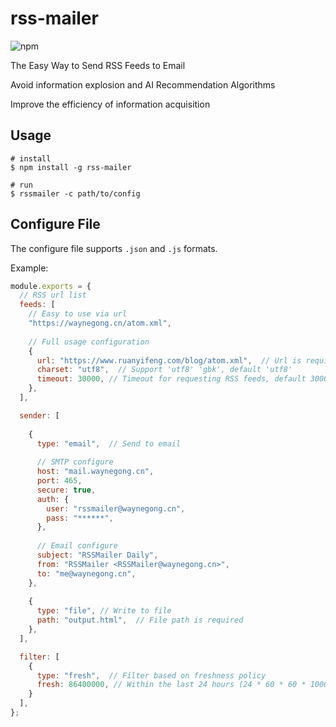 # rss-mailer

![npm](https://img.shields.io/npm/v/rss-mailer)

The Easy Way to Send RSS Feeds to Email

Avoid information explosion and AI Recommendation Algorithms

Improve the efficiency of information acquisition

## Usage

```shell
# install
$ npm install -g rss-mailer

# run
$ rssmailer -c path/to/config
```

## Configure File

The configure file supports `.json` and `.js` formats.

Example: 
```js
module.exports = {
  // RSS url list
  feeds: [
    // Easy to use via url
    "https://waynegong.cn/atom.xml",
    
    // Full usage configuration
    {
      url: "https://www.ruanyifeng.com/blog/atom.xml",  // Url is required
      charset: "utf8",  // Support 'utf8' 'gbk', default 'utf8'
      timeout: 30000, // Timeout for requesting RSS feeds, default 30000 ms
    },
  ],

  sender: [
    
    {
      type: "email",  // Send to email
      
      // SMTP configure
      host: "mail.waynegong.cn",
      port: 465,
      secure: true,
      auth: {
        user: "rssmailer@waynegong.cn",
        pass: "******",
      },
      
      // Email configure
      subject: "RSSMailer Daily",
      from: "RSSMailer <RSSMailer@waynegong.cn>",
      to: "me@waynegong.cn",
    },
    
    {
      type: "file", // Write to file
      path: "output.html",  // File path is required
    },
  ],

  filter: [
    {
      type: "fresh",  // Filter based on freshness policy
      fresh: 86400000, // Within the last 24 hours (24 * 60 * 60 * 1000)ms
    }
  ],
};
```
